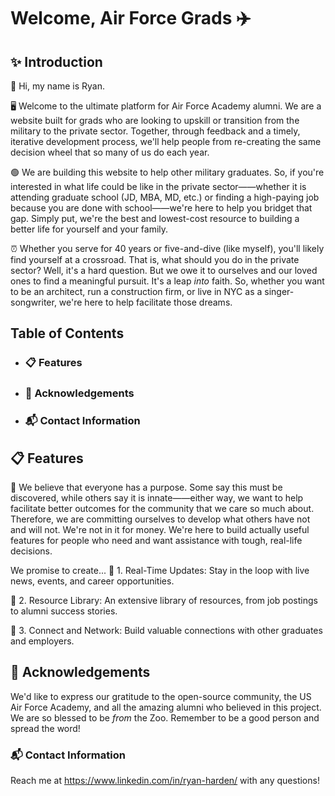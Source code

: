 # Welcome, Air Force Grads ✈️

## ✨ Introduction
👋 Hi, my name is Ryan.

🖥️ Welcome to the ultimate platform for Air Force Academy alumni. We are a website built for grads who are looking to upskill or transition from the military to the private sector. Together, through feedback and a timely, iterative development process, we'll help people from re-creating the same decision wheel that so many of us do each year. 

🟢 We are building this website to help other military graduates. So, if you're interested in what life could be like in the private sector——whether it is attending graduate school (JD, MBA, MD, etc.) or finding a high-paying job because you are done with school——we're here to help you bridget that gap. Simply put, we're the best and lowest-cost resource to building a better life for yourself and your family. 

⏰ Whether you serve for 40 years or five-and-dive (like myself), you'll likely find yourself at a crossroad. That is, what should you do in the private sector? Well, it's a hard question. But we owe it to ourselves and our loved ones to find a meaningful pursuit. It's a leap _into_ faith. So, whether you want to be an architect, run a construction firm, or live in NYC as a singer-songwriter, we're here to help facilitate those dreams.

##  Table of Contents
- ### 📋 Features
- ### 🙏 Acknowledgements
- ### 📬 Contact Information

## 📋 Features
🏡 We believe that everyone has a purpose. Some say this must be discovered, while others say it is innate——either way, we want to help facilitate better outcomes for the community that we care so much about. Therefore, we are committing ourselves to develop what others have not and will not. We're not in it for money. We're here to build actually useful features for people who need and want assistance with tough, real-life decisions.

We promise to create...
  🚀 1. Real-Time Updates: Stay in the loop with live news, events, and career opportunities.

  📂 2. Resource Library: An extensive library of resources, from job postings to alumni success stories.

  🤝 3. Connect and Network: Build valuable connections with other graduates and employers.

## 🙏 Acknowledgements

We'd like to express our gratitude to the open-source community, the US Air Force Academy, and all the amazing alumni who believed in this project. We are so blessed to be _from_ the Zoo. Remember to be a good person and spread the word!

### 📬 Contact Information

Reach me at https://www.linkedin.com/in/ryan-harden/ with any questions!
